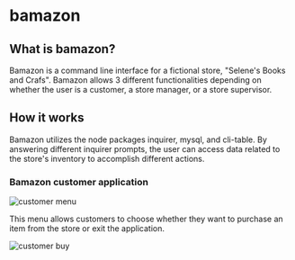 # bamazon
## What is bamazon?
Bamazon is a command line interface for a fictional store, "Selene's Books and Crafs". Bamazon allows 3 different functionalities
depending on whether the user is a customer, a store manager, or a store supervisor. 

## How it works
Bamazon utilizes the node packages inquirer, mysql, and cli-table. By answering different inquirer prompts, the user can access data related
to the store's inventory to accomplish different actions.

### Bamazon customer application

![customer menu]('/bamazonscreenshots/mainmenu.png')

This menu allows customers to choose whether they want to purchase an item from the store or exit the application.

![customer buy]('/bamazonscreenshots/customer_buy.png')
